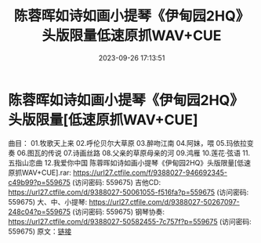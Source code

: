 ﻿---
title: 陈蓉晖如诗如画小提琴《伊甸园2HQ》头版限量低速原抓WAV+CUE
date: 2023-09-26 17:13:51
categories: 古典音乐、新世纪、纯音雅乐
tags: 纯音雅乐
---
# 陈蓉晖如诗如画小提琴《伊甸园2HQ》头版限量[低速原抓WAV+CUE]

曲目：
01.牧歌天上来
02.呼伦贝尔大草原
03.醉吻江南
04.阿妹，喂
05.玛依拉变奏
06.图瓦的传说
07.诗画丝路
08.父亲的草原母亲的河
09.鸿雁
10.莲花·弦语
11.五指山恋曲
12.我爱你中国
陈蓉晖如诗如画小提琴《伊甸园2HQ》头版限量[低速原抓WAV+CUE].rar: https://url27.ctfile.com/f/9388027-946692345-c49b99?p=559675
(访问密码: 559675)
吉他CD: https://url27.ctfile.com/d/9388027-50061055-f516fa?p=559675
(访问密码: 559675)
大、中、小提琴: https://url27.ctfile.com/d/9388027-50267097-248c04?p=559675
(访问密码: 559675)
钢琴协奏: https://url27.ctfile.com/d/9388027-50582455-7c757f?p=559675
(访问密码: 559675)
原文：[链接](https://blog.sina.com.cn/s/blog_1647c7e76010313jg.html)